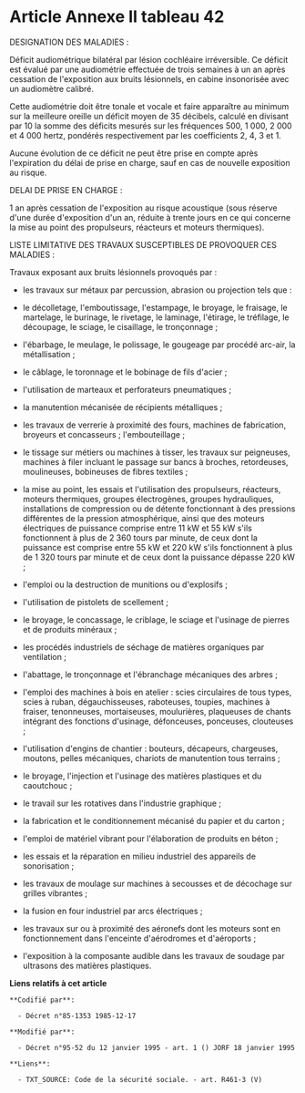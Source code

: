 # Article Annexe II tableau 42

DESIGNATION DES MALADIES :

Déficit audiométrique bilatéral par lésion cochléaire irréversible. Ce déficit est évalué par une audiométrie effectuée de
trois semaines à un an après cessation de l'exposition aux bruits lésionnels, en cabine insonorisée avec un audiomètre
calibré.

Cette audiométrie doit être tonale et vocale et faire apparaître au minimum sur la meilleure oreille un déficit moyen de 35
décibels, calculé en divisant par 10 la somme des déficits mesurés sur les fréquences 500, 1 000, 2 000 et 4 000 hertz,
pondérés respectivement par les coefficients 2, 4, 3 et 1.

Aucune évolution de ce déficit ne peut être prise en compte après l'expiration du délai de prise en charge, sauf en cas de
nouvelle exposition au risque.

DELAI DE PRISE EN CHARGE :

1 an après cessation de l'exposition au risque acoustique (sous réserve d'une durée d'exposition d'un an, réduite à trente
jours en ce qui concerne la mise au point des propulseurs, réacteurs et moteurs thermiques).

LISTE LIMITATIVE DES TRAVAUX SUSCEPTIBLES DE PROVOQUER CES MALADIES :

Travaux exposant aux bruits lésionnels provoqués par :

- les travaux sur métaux par percussion, abrasion ou projection tels que :

- le décolletage, l'emboutissage, l'estampage, le broyage, le fraisage, le martelage, le burinage, le rivetage, le laminage,
l'étirage, le tréfilage, le découpage, le sciage, le cisaillage, le tronçonnage ;

- l'ébarbage, le meulage, le polissage, le gougeage par procédé arc-air, la métallisation ;

- le câblage, le toronnage et le bobinage de fils d'acier ;

- l'utilisation de marteaux et perforateurs pneumatiques ;

- la manutention mécanisée de récipients métalliques ;

- les travaux de verrerie à proximité des fours, machines de fabrication, broyeurs et concasseurs ; l'embouteillage ;

- le tissage sur métiers ou machines à tisser, les travaux sur peigneuses, machines à filer incluant le passage sur bancs à
broches, retordeuses, moulineuses, bobineuses de fibres textiles ;

- la mise au point, les essais et l'utilisation des propulseurs, réacteurs, moteurs thermiques, groupes électrogènes, groupes
hydrauliques, installations de compression ou de détente fonctionnant à des pressions différentes de la pression
atmosphérique, ainsi que des moteurs électriques de puissance comprise entre 11 kW et 55 kW s'ils fonctionnent à plus de 2
360 tours par minute, de ceux dont la puissance est comprise entre 55 kW et 220 kW s'ils fonctionnent à plus de 1 320 tours
par minute et de ceux dont la puissance dépasse 220 kW ;

- l'emploi ou la destruction de munitions ou d'explosifs ;

- l'utilisation de pistolets de scellement ;

- le broyage, le concassage, le criblage, le sciage et l'usinage de pierres et de produits minéraux ;

- les procédés industriels de séchage de matières organiques par ventilation ;

- l'abattage, le tronçonnage et l'ébranchage mécaniques des arbres ;

- l'emploi des machines à bois en atelier : scies circulaires de tous types, scies à ruban, dégauchisseuses, raboteuses,
toupies, machines à fraiser, tenonneuses, mortaiseuses, moulurières, plaqueuses de chants intégrant des fonctions d'usinage,
défonceuses, ponceuses, clouteuses ;

- l'utilisation d'engins de chantier : bouteurs, décapeurs, chargeuses, moutons, pelles mécaniques, chariots de manutention
tous terrains ;

- le broyage, l'injection et l'usinage des matières plastiques et du caoutchouc ;

- le travail sur les rotatives dans l'industrie graphique ;

- la fabrication et le conditionnement mécanisé du papier et du carton ;

- l'emploi de matériel vibrant pour l'élaboration de produits en béton ;

- les essais et la réparation en milieu industriel des appareils de sonorisation ;

- les travaux de moulage sur machines à secousses et de décochage sur grilles vibrantes ;

- la fusion en four industriel par arcs électriques ;

- les travaux sur ou à proximité des aéronefs dont les moteurs sont en fonctionnement dans l'enceinte d'aérodromes et
d'aéroports ;

- l'exposition à la composante audible dans les travaux de soudage par ultrasons des matières plastiques.

**Liens relatifs à cet article**

	**Codifié par**:

	  - Décret n°85-1353 1985-12-17

	**Modifié par**:

	  - Décret n°95-52 du 12 janvier 1995 - art. 1 () JORF 18 janvier 1995

	**Liens**:

	  - TXT_SOURCE: Code de la sécurité sociale. - art. R461-3 (V)
